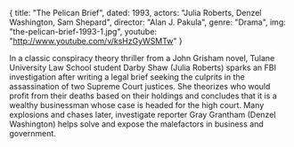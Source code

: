 {
  title: "The Pelican Brief",
  dated: 1993,
  actors: "Julia Roberts, Denzel Washington, Sam Shepard",
  director: "Alan J. Pakula",
  genre: "Drama",
  img: "the-pelican-brief-1993-1.jpg",
  youtube: "http://www.youtube.com/v/ksHzGyWSMTw"
}

In a classic conspiracy theory thriller from a John Grisham novel, Tulane University Law School student Darby Shaw (Julia Roberts) sparks an FBI investigation after writing a legal brief seeking the culprits in the assassination of two Supreme Court justices. She theorizes who would profit from their deaths based on their holdings and concludes that it is a wealthy businessman whose case is headed for the high court. Many explosions and chases later, investigate reporter Gray Grantham (Denzel Washington) helps solve and expose the malefactors in business and government. 